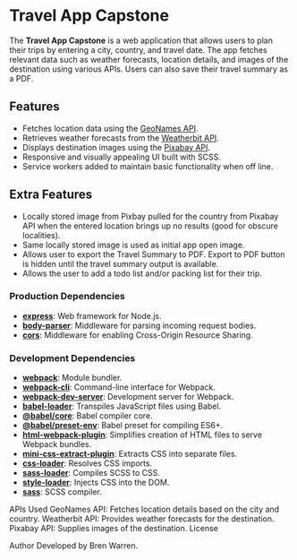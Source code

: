 # Travel App Capstone

The **Travel App Capstone** is a web application that allows users to plan their trips by entering a city, country, and travel date. The app fetches relevant data such as weather forecasts, location details, and images of the destination using various APIs. Users can also save their travel summary as a PDF.

## Features

- Fetches location data using the [GeoNames API](http://www.geonames.org/export/web-services.html).
- Retrieves weather forecasts from the [Weatherbit API](https://www.weatherbit.io/).
- Displays destination images using the [Pixabay API](https://pixabay.com/api/docs/).
- Responsive and visually appealing UI built with SCSS.
- Service workers added to maintain basic functionality when off line. 

## Extra Features
- Locally stored image from Pixbay pulled for the country from Pixabay API when the entered location brings up no results (good for obscure localities).
- Same locally stored image is used as initial app open image.
- Allows user to export the Travel Summary to PDF. Export to PDF button is hidden until the travel summary output is available. 
- Allows the user to add a todo list and/or packing list for their trip.


### Production Dependencies
- **[express](https://www.npmjs.com/package/express)**: Web framework for Node.js.
- **[body-parser](https://www.npmjs.com/package/body-parser)**: Middleware for parsing incoming request bodies.
- **[cors](https://www.npmjs.com/package/cors)**: Middleware for enabling Cross-Origin Resource Sharing.

### Development Dependencies
- **[webpack](https://webpack.js.org/)**: Module bundler.
- **[webpack-cli](https://www.npmjs.com/package/webpack-cli)**: Command-line interface for Webpack.
- **[webpack-dev-server](https://www.npmjs.com/package/webpack-dev-server)**: Development server for Webpack.
- **[babel-loader](https://www.npmjs.com/package/babel-loader)**: Transpiles JavaScript files using Babel.
- **[@babel/core](https://www.npmjs.com/package/@babel/core)**: Babel compiler core.
- **[@babel/preset-env](https://www.npmjs.com/package/@babel/preset-env)**: Babel preset for compiling ES6+.
- **[html-webpack-plugin](https://www.npmjs.com/package/html-webpack-plugin)**: Simplifies creation of HTML files to serve Webpack bundles.
- **[mini-css-extract-plugin](https://www.npmjs.com/package/mini-css-extract-plugin)**: Extracts CSS into separate files.
- **[css-loader](https://www.npmjs.com/package/css-loader)**: Resolves CSS imports.
- **[sass-loader](https://www.npmjs.com/package/sass-loader)**: Compiles SCSS to CSS.
- **[style-loader](https://www.npmjs.com/package/style-loader)**: Injects CSS into the DOM.
- **[sass](https://www.npmjs.com/package/sass)**: SCSS compiler.

APIs Used
GeoNames API: Fetches location details based on the city and country.
Weatherbit API: Provides weather forecasts for the destination.
Pixabay API: Supplies images of the destination.
License

Author
Developed by Bren Warren.